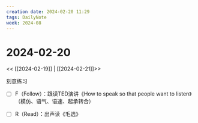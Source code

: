 ```yaml
---
creation date: 2024-02-20 11:29
tags: DailyNote
week: 2024-08
---
```


# 2024-02-20

<< [[2024-02-19]] | [[2024-02-21]]>>

刻意练习
- [ ] F（Follow）：跟读TED演讲《How to speak so that people want to listen》（模仿、语气、语速、起承转合）
- [ ] R（Read）：出声读《毛选》

